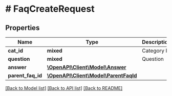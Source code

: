 # # FaqCreateRequest

## Properties

Name | Type | Description | Notes
------------ | ------------- | ------------- | -------------
**cat_id** | **mixed** | Category ID |
**question** | **mixed** | Question |
**answer** | [**\OpenAPI\Client\Model\Answer**](Answer.md) |  | [optional]
**parent_faq_id** | [**\OpenAPI\Client\Model\ParentFaqId**](ParentFaqId.md) |  | [optional]

[[Back to Model list]](../../README.md#models) [[Back to API list]](../../README.md#endpoints) [[Back to README]](../../README.md)
